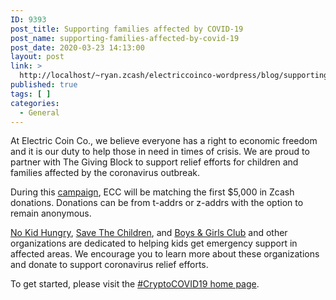 ```yaml
---
ID: 9393
post_title: Supporting families affected by COVID-19
post_name: supporting-families-affected-by-covid-19
post_date: 2020-03-23 14:13:00
layout: post
link: >
  http://localhost/~ryan.zcash/electriccoinco-wordpress/blog/supporting-families-affected-by-covid-19/
published: true
tags: [ ]
categories:
  - General
---
```

<!-- wp:paragraph -->
<p>At Electric Coin Co., we believe everyone has a right to economic freedom and it is our duty to help those in need in times of crisis. We are proud to partner with The Giving Block to support relief efforts for children and families affected by the coronavirus outbreak. </p>
<!-- /wp:paragraph -->

<!-- wp:paragraph -->
<p>During this <a href="https://bitcointuesday.org/covid19" target="_blank" rel="noreferrer noopener" aria-label="campaign (opens in a new tab)">campaign</a>, ECC will be matching the first $5,000 in Zcash donations. Donations can be from t-addrs or z-addrs with the option to remain anonymous.</p>
<!-- /wp:paragraph -->

<!-- wp:paragraph -->
<p><a href="https://www.nokidhungry.org/">No Kid Hungry</a>, <a href="https://www.savethechildren.org/">Save The Children</a>, and <a href="https://www.bgca.org/">Boys &amp; Girls Club</a> and other organizations are dedicated to helping kids get emergency support in affected areas. We encourage you to learn more about these organizations and donate to support coronavirus relief efforts.</p>
<!-- /wp:paragraph -->

<!-- wp:paragraph -->
<p>To get started, please visit the <a href="https://bitcointuesday.org/covid19" target="_blank" rel="noreferrer noopener" aria-label="#CryptoCOVID19 home page (opens in a new tab)">#CryptoCOVID19 home page</a>.</p>
<!-- /wp:paragraph -->